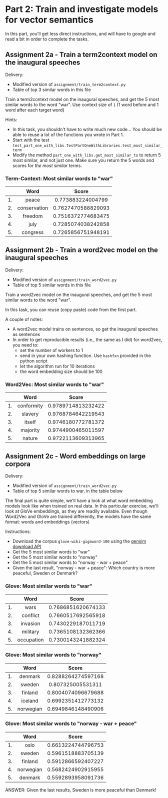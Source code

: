 # Part 2: Train and investigate models for vector semantics

In this part, you'll get less direct instructions, and will have to google and read a bit in order to
complete the tasks. 

## Assignment 2a - Train a term2context model on the inaugural speeches

Delivery:
- Modified version of `assignment/train_term2context.py`
- Table of top 3 similar words in this file

Train a term2context model on the inaugural speeches, 
and get the 5 most similar words to the word "war". 
Use context size of `1` (1 word before and 1 word after each target word)

Hints:
- In this task, you shouldn't have to write much new code...
You should be able to reuse a lot of the functions you wrote in Part 1.
- Start with the test `test_part_one_with_libs.TestPartOneWithLibraries.test_most_similar_term`
- Modify the method `part_one_with_libs.get_most_similar_to` to return 5 most similar, and not just one.
Make sure you return the 5 words and scores for _the most similar_ terms.


### Term-Context: Most similar words to "war" 

| | Word | Score |
|:---:|:------:|:-------:|
| 1. | peace | 0.773883224004799 |
| 2. | conservation | 0.7627470588829093  |
| 3. | freedom | 0.7516372774683475 |
| 4. | july | 0.7285074038242858  |
| 5. | congress | 0.7265856751948191  |

## Assignment 2b - Train a word2vec model on the inaugural speeches

Delivery:
- Modified version of `assignment/train_word2vec.py`
- Table of top 5 similar words in this file

Train a word2vec model on the inaugural speeches, 
and get the 5 most similar words to the word "war".

In this task, you can reuse (copy paste) code from the first part.

A couple of notes:
- A word2vec model trains on sentences, so get the inaugural speeches as sentences
- In order to get reproducible results (i.e., the same as I did) for word2vec, you need to:
    - set the number of workers to 1
    - send in your own hashing function. Use `hashfxn` provided in the python script
    - let the algorithm run for 10 iterations
    - the word embedding size should be 100

### Word2Vec: Most similar words to "war" 

| | Word | Score |
|:---:|:------:|:-------:|
| 1. | conformity | 0.9789714813232422 |
| 2. | slavery | 0.9768784642219543  |
| 3. | itself | 0.9746180772781372 |
| 4. | majority | 0.9744900465011597  |
| 5. | nature | 0.9722113609313965  |


## Assignment 2c - Word embeddings on large corpora

Delivery:
- Modified version of `assignment/train_word2vec.py`
- Table of top 5 similar words to war, in the table below

The final part is quite simple, we'll have a look at what word embedding models look like when trained on real data.
In this particular exercise, we'll look at GloVe embeddings, as they are readily available.
Even though Word2Vec and GloVe are trained differently, the models have the same format: words and embeddings (vectors)

Instructions:
- Download the corpus `glove-wiki-gigaword-100` using the [gensim download API](https://github.com/RaRe-Technologies/gensim-data)
- Get the 5 most similar words to "war"
- Get the 5 most similar words to "norway"
- Get the 5 most similar words to "norway - war + peace"
- Given the last result, "norway - war + peace": Which country is more peaceful, Sweden or Denmark?

### Glove: Most similar words to "war" 

| | Word | Score |
|:---:|:------:|:-------:|
| 1. | wars | 0.7686851620674133 |
| 2. | conflict | 0.7660517692565918  |
| 3. | invasion | 0.7430229187011719 |
| 4. | military | 0.7365108132362366  |
| 5. | occupation | 0.7300143241882324  |

### Glove: Most similar words to "norway" 

| | Word | Score |
|:---:|:------:|:-------:|
| 1. | denmark | 0.8288264274597168 |
| 2. | sweden | 0.807325005531311  |
| 3. | finland | 0.8004074096679688 |
| 4. | iceland | 0.6992351412773132  |
| 5. | norwegian | 0.6949846148490906  |

### Glove: Most similar words to "norway - war + peace" 

| | Word | Score |
|:---:|:------:|:-------:|
| 1. | oslo | 0.6613224744796753 |
| 2. | sweden | 0.5961518883705139  |
| 3. | finland | 0.5912866592407227 |
| 4. | norwegian | 0.5682424902915955  |
| 5. | denmark | 0.5592893958091736  |

ANSWER: Given the last results, Sweden is more peaceful than Denmark!
